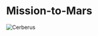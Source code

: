 # Mission-to-Mars





![Cerberus]((https://github.com/joeapodaca/Mission-to-Mars/blob/main/data/full.jpg))

